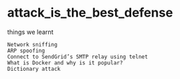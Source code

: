 # attack_is_the_best_defense

things we learnt 

    Network sniffing
    ARP spoofing
    Connect to SendGrid’s SMTP relay using telnet
    What is Docker and why is it popular?
    Dictionary attack


